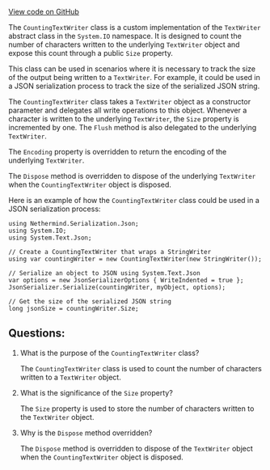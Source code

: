 [View code on GitHub](https://github.com/NethermindEth/nethermind/src/Nethermind/Nethermind.Serialization.Json/CountingTextWriter.cs)

The `CountingTextWriter` class is a custom implementation of the `TextWriter` abstract class in the `System.IO` namespace. It is designed to count the number of characters written to the underlying `TextWriter` object and expose this count through a public `Size` property. 

This class can be used in scenarios where it is necessary to track the size of the output being written to a `TextWriter`. For example, it could be used in a JSON serialization process to track the size of the serialized JSON string. 

The `CountingTextWriter` class takes a `TextWriter` object as a constructor parameter and delegates all write operations to this object. Whenever a character is written to the underlying `TextWriter`, the `Size` property is incremented by one. The `Flush` method is also delegated to the underlying `TextWriter`.

The `Encoding` property is overridden to return the encoding of the underlying `TextWriter`.

The `Dispose` method is overridden to dispose of the underlying `TextWriter` when the `CountingTextWriter` object is disposed.

Here is an example of how the `CountingTextWriter` class could be used in a JSON serialization process:

```
using Nethermind.Serialization.Json;
using System.IO;
using System.Text.Json;

// Create a CountingTextWriter that wraps a StringWriter
using var countingWriter = new CountingTextWriter(new StringWriter());

// Serialize an object to JSON using System.Text.Json
var options = new JsonSerializerOptions { WriteIndented = true };
JsonSerializer.Serialize(countingWriter, myObject, options);

// Get the size of the serialized JSON string
long jsonSize = countingWriter.Size;
```
## Questions: 
 1. What is the purpose of the `CountingTextWriter` class?
    
    The `CountingTextWriter` class is used to count the number of characters written to a `TextWriter` object.

2. What is the significance of the `Size` property?
    
    The `Size` property is used to store the number of characters written to the `TextWriter` object.

3. Why is the `Dispose` method overridden?
    
    The `Dispose` method is overridden to dispose of the `TextWriter` object when the `CountingTextWriter` object is disposed.
